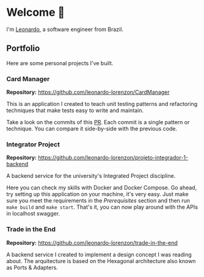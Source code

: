 # Welcome 👋

I'm [Leonardo](https://www.linkedin.com/in/leonardo-busato-lorenzon/), a software engineer from Brazil.

## Portfolio
Here are some personal projects I've built.

### Card Manager
**Repository:** https://github.com/leonardo-lorenzon/CardManager

This is an application I created to teach unit testing patterns and refactoring techniques that make tests easy to write and maintain.

Take a look on the commits of this [PR](https://github.com/leonardo-lorenzon/CardManager/pull/1/commits).
Each commit is a single pattern or technique. You can compare it side-by-side with the previous code.

### Integrator Project
**Repository:** https://github.com/leonardo-lorenzon/projeto-integrador-1-backend

A backend service for the university's Integrated Project discipline.

Here you can check my skills with Docker and Docker Compose. Go ahead, try setting up this application on your machine, it's very easy.
Just make sure you meet the requirements in the _Prerequisites_ section and then run `make build` and `make start`.
That's it, you can now play around with the APIs in localhost swagger.

### Trade in the End
**Repository:** https://github.com/leonardo-lorenzon/trade-in-the-end

A backend service I created to implement a design concept I was reading about. The arquitecture is based on the Hexagonal architecture also known as Ports & Adapters.
